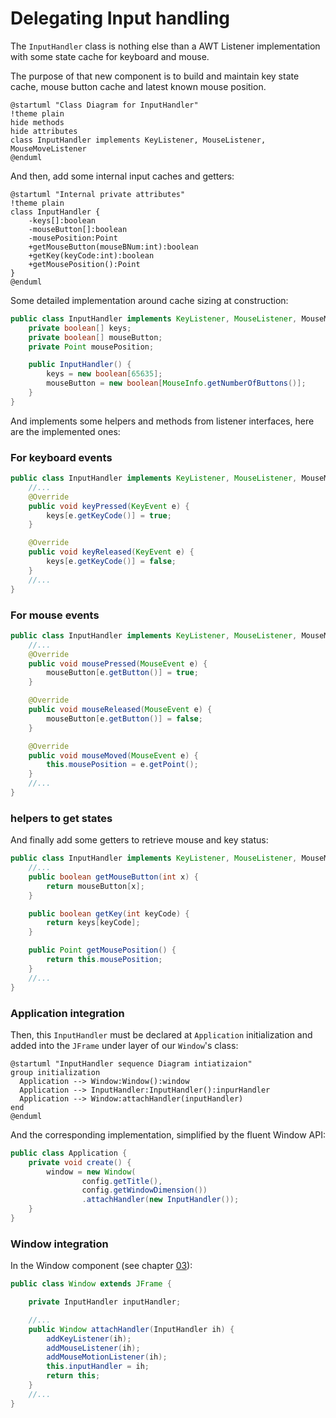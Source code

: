 # Delegating Input handling

The `InputHandler` class is nothing else than a AWT Listener implementation with some state cache for keyboard and
mouse.

The purpose of that new component is to build and maintain key state cache, mouse button cache and latest known mouse
position.

```plantuml
@startuml "Class Diagram for InputHandler"
!theme plain
hide methods
hide attributes
class InputHandler implements KeyListener, MouseListener, MouseMoveListener
@enduml
```

And then, add some internal input caches and getters:

```plantuml
@startuml "Internal private attributes"
!theme plain
class InputHandler {
    -keys[]:boolean
    -mouseButton[]:boolean
    -mousePosition:Point
    +getMouseButton(mouseBNum:int):boolean
    +getKey(keyCode:int):boolean
    +getMousePosition():Point
}
@enduml
```

Some detailed implementation around cache sizing at construction:

```java
public class InputHandler implements KeyListener, MouseListener, MouseMoveListener {
    private boolean[] keys;
    private boolean[] mouseButton;
    private Point mousePosition;

    public InputHandler() {
        keys = new boolean[65635];
        mouseButton = new boolean[MouseInfo.getNumberOfButtons()];
    }
}
```

And implements some helpers and methods from listener interfaces, here are the implemented ones:

### For keyboard events

```java
public class InputHandler implements KeyListener, MouseListener, MouseMoveListener {
    //...
    @Override
    public void keyPressed(KeyEvent e) {
        keys[e.getKeyCode()] = true;
    }

    @Override
    public void keyReleased(KeyEvent e) {
        keys[e.getKeyCode()] = false;
    }
    //...
}
```

### For mouse events

```java
public class InputHandler implements KeyListener, MouseListener, MouseMoveListener {
    //...
    @Override
    public void mousePressed(MouseEvent e) {
        mouseButton[e.getButton()] = true;
    }

    @Override
    public void mouseReleased(MouseEvent e) {
        mouseButton[e.getButton()] = false;
    }

    @Override
    public void mouseMoved(MouseEvent e) {
        this.mousePosition = e.getPoint();
    }
    //...
}
```

### helpers to get states

And finally add some getters to retrieve mouse and key status:

```java
public class InputHandler implements KeyListener, MouseListener, MouseMoveListener {
    //...
    public boolean getMouseButton(int x) {
        return mouseButton[x];
    }

    public boolean getKey(int keyCode) {
        return keys[keyCode];
    }

    public Point getMousePosition() {
        return this.mousePosition;
    }
    //...
}
```

### Application integration

Then, this `InputHandler` must be declared at `Application` initialization and added into the `JFrame` under layer of our `Window`'s class:

```plantuml
@startuml "InputHandler sequence Diagram intiatizaion"
group initialization
  Application --> Window:Window():window
  Application --> InputHandler:InputHandler():inpurHandler
  Application --> Window:attachHandler(inputHandler)
end
@enduml
```

And the corresponding implementation, simplified by the fluent Window API:

```java
public class Application {
    private void create() {
        window = new Window(
                config.getTitle(),
                config.getWindowDimension())
                .attachHandler(new InputHandler());
    }
}
```

### Window integration

In the Window component (see chapter [03](03-display_window.md)):

```java
public class Window extends JFrame {

    private InputHandler inputHandler;

    //...
    public Window attachHandler(InputHandler ih) {
        addKeyListener(ih);
        addMouseListener(ih);
        addMouseMotionListener(ih);
        this.inputHandler = ih;
        return this;
    }
    //...
}
```
